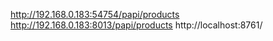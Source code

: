 http://192.168.0.183:54754/papi/products
http://192.168.0.183:8013/papi/products
http://localhost:8761/
